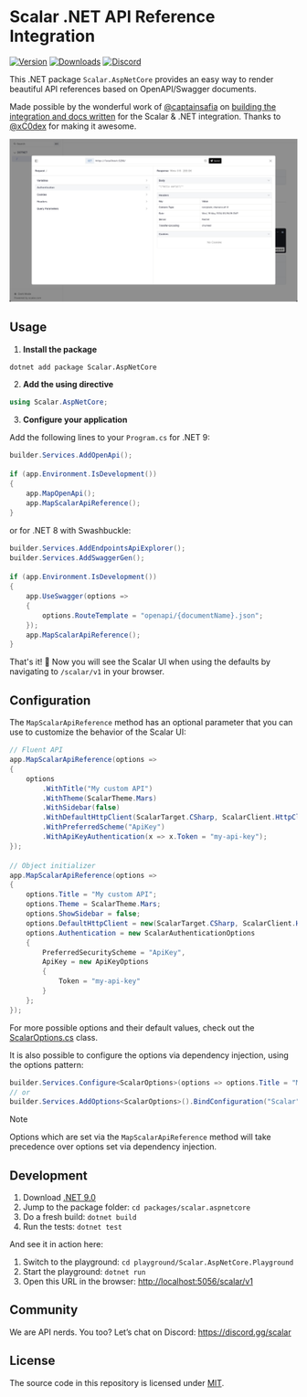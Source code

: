 # Scalar .NET API Reference Integration

[![Version](https://img.shields.io/nuget/v/Scalar.AspNetCore)](https://www.nuget.org/packages/Scalar.AspNetCore)
[![Downloads](https://img.shields.io/nuget/dt/Scalar.AspNetCore)](https://www.nuget.org/packages/Scalar.AspNetCore)
[![Discord](https://img.shields.io/discord/1135330207960678410?style=flat&color=5865F2)](https://discord.gg/scalar)

This .NET package `Scalar.AspNetCore` provides an easy way to render beautiful API references based on OpenAPI/Swagger documents.

Made possible by the wonderful work of [@captainsafia](https://github.com/captainsafia) on [building the integration and docs written](https://learn.microsoft.com/en-us/aspnet/core/fundamentals/openapi/using-openapi-documents?view=aspnetcore-9.0#use-scalar-for-interactive-api-documentation) for the Scalar & .NET integration. Thanks to [@xC0dex](https://github.com/xC0dex) for making it awesome.

![dotnet](https://github.com/scalar/scalar/blob/main/packages/scalar.aspnetcore/dotnet.jpg)

## Usage

1. **Install the package**

```shell
dotnet add package Scalar.AspNetCore
```

2. **Add the using directive**

```csharp
using Scalar.AspNetCore;
```

3. **Configure your application**

Add the following lines to your `Program.cs` for .NET 9:

```csharp
builder.Services.AddOpenApi();

if (app.Environment.IsDevelopment())
{
    app.MapOpenApi();
    app.MapScalarApiReference();
}
```

or for .NET 8 with Swashbuckle:

```csharp
builder.Services.AddEndpointsApiExplorer();
builder.Services.AddSwaggerGen();

if (app.Environment.IsDevelopment())
{
    app.UseSwagger(options =>
    {
        options.RouteTemplate = "openapi/{documentName}.json";
    });
    app.MapScalarApiReference();
}
```

That's it! 🎉 Now you will see the Scalar UI when using the defaults by navigating to `/scalar/v1` in your browser.

## Configuration

The `MapScalarApiReference` method has an optional parameter that you can use to customize the behavior of the Scalar UI:

```csharp
// Fluent API
app.MapScalarApiReference(options =>
{
    options
        .WithTitle("My custom API")
        .WithTheme(ScalarTheme.Mars)
        .WithSidebar(false)
        .WithDefaultHttpClient(ScalarTarget.CSharp, ScalarClient.HttpClient)
        .WithPreferredScheme("ApiKey")
        .WithApiKeyAuthentication(x => x.Token = "my-api-key");
});

// Object initializer
app.MapScalarApiReference(options =>
{
    options.Title = "My custom API";
    options.Theme = ScalarTheme.Mars;
    options.ShowSidebar = false;
    options.DefaultHttpClient = new(ScalarTarget.CSharp, ScalarClient.HttpClient);
    options.Authentication = new ScalarAuthenticationOptions
    {
        PreferredSecurityScheme = "ApiKey",
        ApiKey = new ApiKeyOptions
        {
            Token = "my-api-key"
        }
    };
});
```

For more possible options and their default values, check out the [ScalarOptions.cs](src/Scalar.AspNetCore/Options/ScalarOptions.cs) class.

It is also possible to configure the options via dependency injection, using the options pattern:

```csharp
builder.Services.Configure<ScalarOptions>(options => options.Title = "My custom API");
// or
builder.Services.AddOptions<ScalarOptions>().BindConfiguration("Scalar");
```

> [!NOTE]
> Options which are set via the `MapScalarApiReference` method will take precedence over options set via dependency injection.

## Development

1. Download [.NET 9.0](https://dotnet.microsoft.com/en-us/download/dotnet/9.0)
2. Jump to the package folder: `cd packages/scalar.aspnetcore`
3. Do a fresh build: `dotnet build`
4. Run the tests: `dotnet test`

And see it in action here:

1. Switch to the playground: `cd playground/Scalar.AspNetCore.Playground`
2. Start the playground: `dotnet run`
3. Open this URL in the browser: <http://localhost:5056/scalar/v1>

## Community

We are API nerds. You too? Let’s chat on Discord: <https://discord.gg/scalar>

## License

The source code in this repository is licensed under [MIT](https://github.com/scalar/openapi-parser/blob/main/LICENSE).
